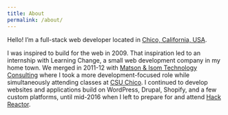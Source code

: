 ```yaml
---
title: About
permalink: /about/
---
```


Hello! I’m a full-stack web developer located in [Chico, California, USA](https://www.google.com/maps/place/Chico,+CA/@39.7578412,-121.8409199,13z/data=!3m1!4b1!4m2!3m1!1s0x80831f8dfc236487:0x308eeb8f793a4538).

I was inspired to build for the web in 2009. That inspiration led to an internship with Learning Change, a small web development company in my home town. We merged in 2011-12 with [Matson & Isom Technology Consulting](http://www.mitcs.com) where I took a more development-focused role while simultaneously attending classes at [CSU Chico](http://www.csuchico.edu). I continued to develop websites and applications build on WordPress, Drupal, Shopify, and a few custom platforms, until mid-2016 when I left to prepare for and attend [Hack Reactor](http://www.hackreactor.com).
